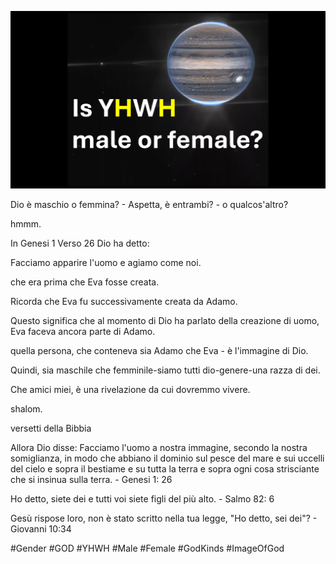 ![Video cover image](../cover.jpg)

Dio è maschio o femmina? - Aspetta, è entrambi? - o qualcos'altro?

hmmm.

In Genesi 1 Verso 26 Dio ha detto:

Facciamo apparire l'uomo e agiamo come noi.

che era prima che Eva fosse creata.

Ricorda che Eva fu successivamente creata da Adamo.

Questo significa che al momento di Dio ha parlato della creazione di uomo, Eva faceva ancora parte di Adamo.

quella persona, che conteneva sia Adamo che Eva - è l'immagine di Dio.

Quindi, sia maschile che femminile-siamo tutti dio-genere-una razza di dei.

Che amici miei, è una rivelazione da cui dovremmo vivere.

shalom.

versetti della Bibbia

Allora Dio disse: Facciamo l'uomo a nostra immagine, secondo la nostra somiglianza, in modo che abbiano il dominio sul pesce del mare e sui uccelli del cielo e sopra il bestiame e su tutta la terra e sopra ogni cosa strisciante che si insinua sulla terra. - Genesi 1: 26

Ho detto, siete dei e tutti voi siete figli del più alto. - Salmo 82: 6

Gesù rispose loro, non è stato scritto nella tua legge, "Ho detto, sei dei"? - Giovanni 10:34

#Gender #GOD #YHWH #Male #Female #GodKinds #ImageOfGod
